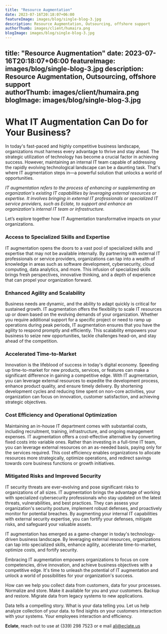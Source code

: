 ```yaml
---
title: "Resource Augmentation"
date: 2023-07-16T20:18:07+06:00
featureImage: images/blog/single-blog-3.jpg
description: Resource Augmentation, Outsourcing, offshore support  
authorThumb: images/client/humaira.png
blogImage: images/blog/single-blog-3.jpg
---
```

title: "Resource Augmentation"
date: 2023-07-16T20:18:07+06:00
featureImage: images/blog/single-blog-3.jpg
description: Resource Augmentation, Outsourcing, offshore support  
authorThumb: images/client/humaira.png
blogImage: images/blog/single-blog-3.jpg
---

# What IT Augmentation Can Do for Your Business? #
In today's fast-paced and highly competitive business landscape, organizations must harness every advantage to thrive and stay ahead. The strategic utilization of technology has become a crucial factor in achieving success. However, maintaining an internal IT team capable of addressing the rapidly evolving technological landscape can be a daunting task. That's where IT augmentation steps in—a powerful solution that unlocks a world of opportunities.  

*IT augmentation refers to the process of enhancing or supplementing an organization's existing IT capabilities by leveraging external resources or expertise. It involves bringing in external IT professionals or specialized IT service providers, such as Eclate,  to support and enhance an organization's internal IT team or infrastructure.*  

Let’s explore together how IT Augmentation transformative impacts on your organizations.  

### Access to Specialized Skills and Expertise ###  

IT augmentation opens the doors to a vast pool of specialized skills and expertise that may not be available internally. By partnering with external IT professionals or service providers, organizations can tap into a wealth of knowledge in areas such as software development, cybersecurity, cloud computing, data analytics, and more. This infusion of specialized skills brings fresh perspectives, innovative thinking, and a depth of experience that can propel your organization forward.  

### Enhanced Agility and Scalability ###

Business needs are dynamic, and the ability to adapt quickly is critical for sustained growth. IT augmentation offers the flexibility to scale IT resources up or down based on the evolving demands of your organization. Whether you require additional support for a specific project or need to ramp up operations during peak periods, IT augmentation ensures that you have the agility to respond promptly and efficiently. This scalability empowers your business to seize new opportunities, tackle challenges head-on, and stay ahead of the competition.  

### Accelerated Time-to-Market ###
 Innovation is the lifeblood of success in today's digital economy. Speeding up time-to-market for new products, services, or features can make a significant difference in gaining a competitive edge. With IT augmentation, you can leverage external resources to expedite the development process, enhance product quality, and ensure timely delivery. By shortening development cycles and reducing time spent on non-core activities, your organization can focus on innovation, customer satisfaction, and achieving strategic objectives.
 ### Cost Efficiency and Operational Optimization ###

Maintaining an in-house IT department comes with substantial costs, including recruitment, training, infrastructure, and ongoing management expenses. IT augmentation offers a cost-effective alternative by converting fixed costs into variable ones. Rather than investing in a full-time IT team, you can leverage external resources on an as-needed basis, paying only for the services required. This cost efficiency enables organizations to allocate resources more strategically, optimize operations, and redirect savings towards core business functions or growth initiatives.  

### Mitigated Risks and Improved Security ###  
IT security threats are ever-evolving and pose significant risks to organizations of all sizes. IT augmentation brings the advantage of working with specialized cybersecurity professionals who stay updated on the latest threats, vulnerabilities, and best practices. They can assess your organization's security posture, implement robust defenses, and proactively monitor for potential breaches. By augmenting your internal IT capabilities with external security expertise, you can fortify your defenses, mitigate risks, and safeguard your valuable assets.  

IT augmentation has emerged as a game-changer in today's technology-driven business landscape. By leveraging external resources, organizations can tap into specialized skills, enhance agility, accelerate time-to-market, optimize costs, and fortify security. 

Embracing IT augmentation empowers organizations to focus on core competencies, drive innovation, and achieve business objectives with a competitive edge. It's time to unleash the potential of IT augmentation and unlock a world of possibilities for your organization's success.

How can we help you collect data from customers, data for your processes. Normalize and store. Make it available for you and your customers. Backup and restore. Migrate data from legacy systems to new applications. 

Data tells a compelling story. What is your data telling you. Let us help analyze collection of your data. to find isights on your customers interaction with your systems. Your employees interaction and efficiency. 

__Eclate__, reach out to use at (339) 298 7523 or e mail ali@eclate.us
